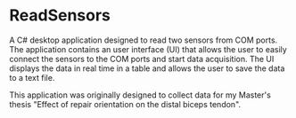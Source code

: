 # ReadSensors

A C# desktop application designed to read two sensors from COM ports. The application contains an user interface (UI) that allows the user to easily connect the sensors to the COM ports and start data acquisition. The UI displays the data in real time in a table and allows the user to save the data to a text file.

This application was originally designed to collect data for my Master's thesis "Effect of repair orientation on the distal biceps tendon".
